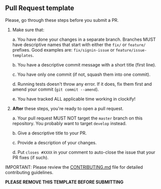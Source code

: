 ## Pull Request template
Please, go through these steps before you submit a PR.

1. Make sure that:

    a. You have done your changes in a separate branch. Branches MUST have descriptive names that start with either the `fix/` or `feature/` prefixes. Good examples are: `fix/signin-issue` or `feature/issue-templates`.

    b. You have a descriptive commit message with a short title (first line).

    c. You have only one commit (if not, squash them into one commit).

    d. Running tests doesn't throw any error. If it does, fix them first and amend your commit (`git commit --amend`).
    
    e. You have tracked ALL applicable time working in clockify!

3. **After** these steps, you're ready to open a pull request.

    a. Your pull request MUST NOT target the `master` branch on this repository. You probably want to target `develop` instead.

    b. Give a descriptive title to your PR.

    c. Provide a description of your changes.

    d. Put `closes #XXXX` in your comment to auto-close the issue that your PR fixes (if such).

IMPORTANT: Please review the [CONTRIBUTING.md](../CONTRIBUTING.md) file for detailed contributing guidelines.

**PLEASE REMOVE THIS TEMPLATE BEFORE SUBMITTING**
